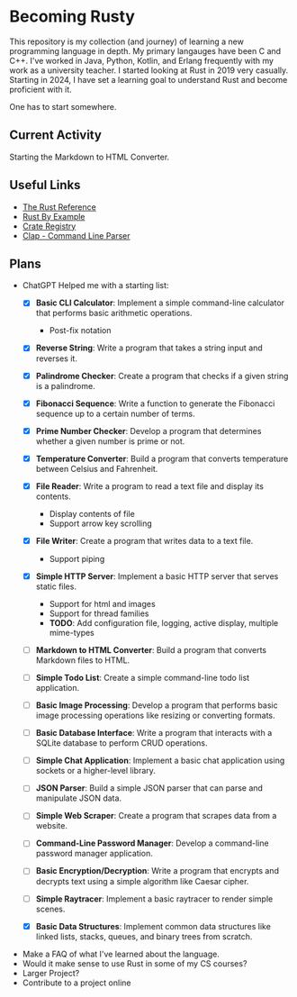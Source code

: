 # Becoming Rusty

This repository is my collection (and journey) of learning a new programming language in depth.  My primary langauges
have been C and C++.  I've worked in Java, Python, Kotlin, and Erlang frequently with my work as a university teacher.
I started looking at Rust in 2019 very casually.  Starting in 2024, I have set a learning goal to understand Rust
and become proficient with it.

One has to start somewhere.

## Current Activity

Starting the Markdown to HTML Converter.  

## Useful Links

* [The Rust Reference](https://doc.rust-lang.org/stable/reference/)
* [Rust By Example](https://doc.rust-lang.org/stable/rust-by-example/)
* [Crate Registry](https://crates.io/)
* [Clap - Command Line Parser](https://docs.rs/clap/latest/clap/)

## Plans

* ChatGPT Helped me with a starting list:
	- [x] **Basic CLI Calculator**: Implement a simple command-line calculator that performs basic arithmetic operations.

		* Post-fix notation

	- [x] **Reverse String**: Write a program that takes a string input and reverses it.
	- [x] **Palindrome Checker**: Create a program that checks if a given string is a palindrome.
	- [x] **Fibonacci Sequence**: Write a function to generate the Fibonacci sequence up to a certain number of terms.
	- [x] **Prime Number Checker**: Develop a program that determines whether a given number is prime or not.
	- [x] **Temperature Converter**: Build a program that converts temperature between Celsius and Fahrenheit.
	- [x] **File Reader**: Write a program to read a text file and display its contents.

		* Display contents of file
		* Support arrow key scrolling

	- [x] **File Writer**: Create a program that writes data to a text file.

		* Support piping 

	- [x] **Simple HTTP Server**: Implement a basic HTTP server that serves static files.

		* Support for html and images
		* Support for thread families
		* **TODO**: Add configuration file, logging, active display, multiple mime-types

	- [ ] **Markdown to HTML Converter**: Build a program that converts Markdown files to HTML.
	- [ ] **Simple Todo List**: Create a simple command-line todo list application.
	- [ ] **Basic Image Processing**: Develop a program that performs basic image processing operations like resizing or converting formats.
	- [ ] **Basic Database Interface**: Write a program that interacts with a SQLite database to perform CRUD operations.
	- [ ] **Simple Chat Application**: Implement a basic chat application using sockets or a higher-level library.
	- [ ] **JSON Parser**: Build a simple JSON parser that can parse and manipulate JSON data.
	- [ ] **Simple Web Scraper**: Create a program that scrapes data from a website.
	- [ ] **Command-Line Password Manager**: Develop a command-line password manager application.
	- [ ] **Basic Encryption/Decryption**: Write a program that encrypts and decrypts text using a simple algorithm like Caesar cipher.
	- [ ] **Simple Raytracer**: Implement a basic raytracer to render simple scenes.
	- [x] **Basic Data Structures**: Implement common data structures like linked lists, stacks, queues, and binary trees from scratch.	
* Make a FAQ of what I've learned about the language.
* Would it make sense to use Rust in some of my CS courses?
* Larger Project?
* Contribute to a project online